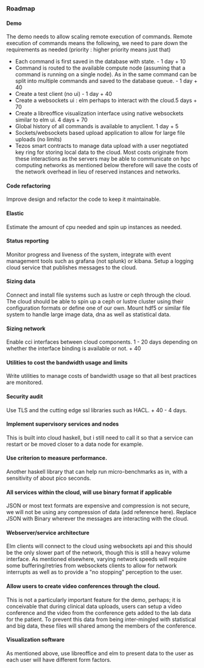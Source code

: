 ### Roadmap

#### Demo
The demo needs to allow scaling remote execution of commands. Remote
execution of commands means the following, we need to pare down the 
requirements as needed (priority : higher priority means just that)
  * Each command is first saved in the database with state. - 1 day + 10
  * Command is routed to the available compute node (assuming that a command is running on a single node). As in the same command can be split into multiple commands and saved to the database queue. - 1 day + 40
  * Create a test client (no ui)  - 1 day + 40 
  * Create a websockets ui : elm perhaps to interact with the cloud.5 days + 70
  * Create a libreoffice visualization interface using native websockets similar to elm ui.   4 days + 70
  * Global history of all commands is available to anyclient. 1 day + 5
  * Sockets/websockets based upload application to allow for large file uploads (no limits)
  * Tezos smart contracts to manage data upload with a user negotiated key ring for storing
    local data to the cloud. Most costs originate from these interactions as the servers may be able to communicate on hpc computing networks as mentioned below therefore will save the costs of the network overhead in lieu of reserved instances and networks. 

#### Code refactoring
Improve design and refactor the code to keep it maintainable.

#### Elastic

Estimate the amount of cpu needed and spin up instances as needed.

#### Status reporting

Monitor progress and liveness of the system, integrate with event management tools 
such as grafana (not splunk) or kibana. Setup a logging cloud service that publishes 
messages to the cloud.

#### Sizing data

Connect and install file systems such as lustre or ceph through the cloud. The cloud
should be able to spin up a ceph or lustre cluster using their configuration formats or 
define one of our own. Mount hdf5 or similar file system to handle large image data, dna 
as well as statistical data.

#### Sizing network

Enable cci interfaces between cloud components. 1 - 20 days depending on whether the
interface binding is available or not.  +  40

#### Utilities to cost the bandwidth usage and limits

Write utilities to manage costs of bandwidth usage so that all best practices are 
monitored.

#### Security audit

Use TLS and the cutting edge ssl libraries such as HACL. + 40 - 4 days. 

#### Implement supervisory services and nodes
This is built into cloud haskell, but i still need to call it so that 
a service can restart or be moved closer to a data node for example.

#### Use criterion to measure performance.
Another haskell library that can help run micro-benchmarks as in, with a sensitivity
of about pico seconds.

#### All services within the cloud, will use binary format if applicable
JSON or most text formats are expensive and compression is not secure, we will not be using any compression of data (add reference here). Replace JSON with Binary wherever the 
messages are interacting with the cloud.

#### Webserver/service architecture
Elm clients will connect to the cloud using websockets api and this should be the only 
slower part of the network, though this is still a heavy volume interface. As mentioned 
elsewhere, varying network speeds will require some buffering/retries from websockets clients to allow for network interrupts as well as to provide a "no stopping" perception
to the user.

#### Allow users to create video conferences through the cloud. 
This is not a particularly important feature for the demo, perhaps; it is conceivable
that during clinical data uploads, users can setup a video conference and the video 
from the conference gets added to the lab data for the patient. To prevent this data
from being inter-mingled with statistical and big data, these files will shared among the
members of the conference. 

#### Visualization software
As mentioned above, use libreoffice and elm to present data to the user as each user will 
have different form factors.
